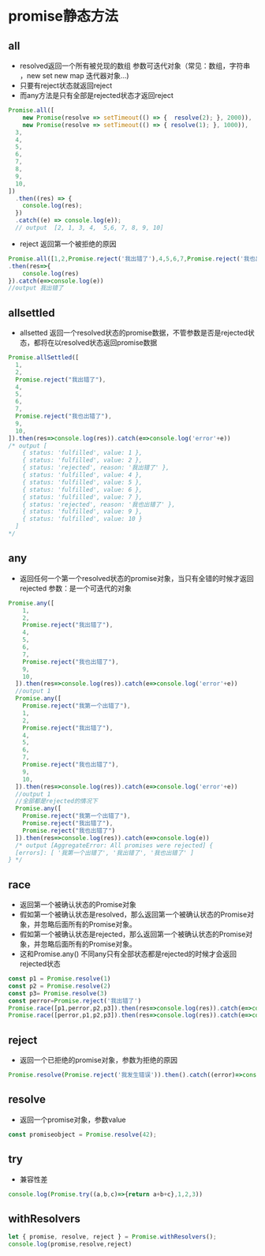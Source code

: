 # promise静态方法
## all
- resolved返回一个所有被兑现的数组 参数可迭代对象（常见：数组，字符串 ，new set new map 迭代器对象...)  
- 只要有reject状态就返回reject  
- 而any方法是只有全部是rejected状态才返回reject  
```js
Promise.all([
    new Promise(resolve => setTimeout(() => {  resolve(2); }, 2000)),
    new Promise(resolve => setTimeout(() => { resolve(1); }, 1000)),
  3,
  4,
  5,
  6,
  7,
  8,
  9,
  10,
])
  .then((res) => {
    console.log(res);
  })
  .catch((e) => console.log(e));
  // output  [2, 1, 3, 4,  5,6, 7, 8, 9, 10]
```  
- reject 返回第一个被拒绝的原因  
```js
Promise.all([1,2,Promise.reject('我出错了'),4,5,6,7,Promise.reject('我也出错了'),9,10])
.then(res=>{
    console.log(res)
}).catch(e=>console.log(e)) 
//output 我出错了
```  
## allsettled  
- allsetted 返回一个resolved状态的promise数据，不管参数是否是rejected状态，都将在以resolved状态返回promise数据  
```js
Promise.allSettled([
  1,
  2,
  Promise.reject("我出错了"),
  4,
  5,
  6,
  7,
  Promise.reject("我也出错了"),
  9,
  10,
]).then(res=>console.log(res)).catch(e=>console.log('error'+e))
/* output [
    { status: 'fulfilled', value: 1 },
    { status: 'fulfilled', value: 2 },
    { status: 'rejected', reason: '我出错了' },
    { status: 'fulfilled', value: 4 },
    { status: 'fulfilled', value: 5 },
    { status: 'fulfilled', value: 6 },
    { status: 'fulfilled', value: 7 },
    { status: 'rejected', reason: '我也出错了' },
    { status: 'fulfilled', value: 9 },
    { status: 'fulfilled', value: 10 }
  ]
*/
```  
## any  
- 返回任何一个第一个resolved状态的promise对象，当只有全错的时候才返回rejected 参数：是一个可迭代的对象  
```js
Promise.any([
    1,
    2,
    Promise.reject("我出错了"),
    4,
    5,
    6,
    7,
    Promise.reject("我也出错了"),
    9,
    10,
  ]).then(res=>console.log(res)).catch(e=>console.log('error'+e))
  //output 1
  Promise.any([
    Promise.reject("我第一个出错了"),
    1,
    2,
    Promise.reject("我出错了"),
    4,
    5,
    6,
    7,
    Promise.reject("我也出错了"),
    9,
    10,
  ]).then(res=>console.log(res)).catch(e=>console.log('error'+e))
  //output 1
  //全部都是rejected的情况下
  Promise.any([
    Promise.reject("我第一个出错了"),
    Promise.reject("我出错了"),
    Promise.reject("我也出错了")
  ]).then(res=>console.log(res)).catch(e=>console.log(e))
  /* output [AggregateError: All promises were rejected] {
  [errors]: [ '我第一个出错了', '我出错了', '我也出错了' ]
} */
```  
## race  
- 返回第一个被确认状态的Promise对象
- 假如第一个被确认状态是resolved，那么返回第一个被确认状态的Promise对象，并忽略后面所有的Promise对象。
- 假如第一个被确认状态是rejected，那么返回第一个被确认状态的Promise对象，并忽略后面所有的Promise对象。
- 这和Promise.any() 不同any只有全部状态都是rejected的时候才会返回rejected状态  
```js
const p1 = Promise.resolve(1)
const p2 = Promise.resolve(2)
const p3= Promise.resolve(3)
const perror=Promise.reject('我出错了')
Promise.race([p1,perror,p2,p3]).then(res=>console.log(res)).catch(e=>console.log(e))//output 1
Promise.race([perror,p1,p2,p3]).then(res=>console.log(res)).catch(e=>console.log(e))//output 我出错了
```  
## reject  
- 返回一个已拒绝的promise对象，参数为拒绝的原因
```js  
Promise.resolve(Promise.reject('我发生错误')).then().catch((error)=>console.log(error))
```  
## resolve
- 返回一个promise对象，参数value
```js  
const promiseobject = Promise.resolve(42);
```  
## try  
- 兼容性差
```js  
console.log(Promise.try((a,b,c)=>{return a+b+c},1,2,3))
```
## withResolvers
```js  
let { promise, resolve, reject } = Promise.withResolvers();
console.log(promise,resolve,reject)
```